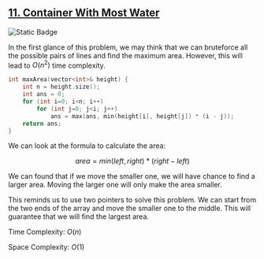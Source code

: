 <!--
tags: []
last_update: {'date': '2024-07-17', 'author': 'GaryHo34'}
sidebar_label: 11. Container With Most Water
title: 11. Container With Most Water
hide_title: true
-->

## [11. Container With Most Water](https://leetcode.com/problems/container-with-most-water)

![Static Badge](https://img.shields.io/badge/Hard-No_rating-red?style=flat-square)

In the first glance of this problem, we may think that we can bruteforce all the possible pairs of lines and find the maximum area. However, this will lead to $O(n^2)$ time complexity.

```cpp
int maxArea(vector<int>& height) {
    int n = height.size();
    int ans = 0;
    for (int i=0; i<n; i++)
        for (int j=0; j<i; j++)
            ans = max(ans, min(height[i], height[j]) * (i - j));
    return ans;
}
```

We can look at the formula to calculate the area:

$$area = min( left , right ) * (right - left)$$

We can found that if we move the smaller one, we will have chance to find a larger area. Moving the larger one will only make the area smaller.

This reminds us to use two pointers to solve this problem. We can start from the two ends of the array and move the smaller one to the middle. This will guarantee that we will find the largest area.


Time Complexity: $O(n)$

Space Complexity: $O(1)$